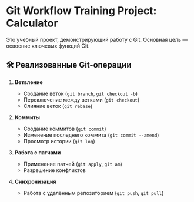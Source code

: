 # Git Workflow Training Project: Calculator

Это учебный проект, демонстрирующий работу с Git. Основная цель — освоение ключевых функций Git.

## 🛠️ Реализованные Git-операции

1. **Ветвление**
   - Создание веток (`git branch`, `git checkout -b`)
   - Переключение между ветками (`git checkout`)
   - Слияние веток (`git rebase`)

2. **Коммиты**
   - Создание коммитов (`git commit`)
   - Изменение последнего коммита (`git commit --amend`)
   - Просмотр истории (`git log`)

3. **Работа с патчами**
   - Применение патчей (`git apply`, `git am`)
   - Разрешение конфликтов

4. **Синхронизация**
   - Работа с удалённым репозиторием (`git push`, `git pull`)

